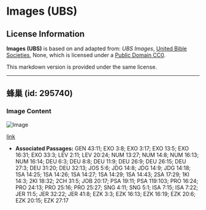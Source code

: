 # Images (UBS)

## License Information

**Images (UBS)** is based on and adapted from: _UBS Images_, [United Bible Societies](https://unitedbiblesocieties.org/), None, which is licensed under a [Public Domain CC0](https://creativecommons.org/public-domain/cc0/).

This markdown version is provided under the same license.



--------------------------------

## 蜂巢 (id: 295740)

### Image Content

![Image](https://cdn.aquifer.bible/aquifer-content/resources/Media/WEB-0299_honeycomb.jpg)

[link](https://cdn.aquifer.bible/aquifer-content/resources/Media/WEB-0299_honeycomb.jpg)

* **Associated Passages:** GEN 43:11; EXO 3:8; EXO 3:17; EXO 13:5; EXO 16:31; EXO 33:3; LEV 2:11; LEV 20:24; NUM 13:27; NUM 14:8; NUM 16:13; NUM 16:14; DEU 6:3; DEU 8:8; DEU 11:9; DEU 26:9; DEU 26:15; DEU 27:3; DEU 31:20; DEU 32:13; JOS 5:6; JDG 14:8; JDG 14:9; JDG 14:18; 1SA 14:25; 1SA 14:26; 1SA 14:27; 1SA 14:29; 1SA 14:43; 2SA 17:29; 1KI 14:3; 2KI 18:32; 2CH 31:5; JOB 20:17; PSA 19:11; PSA 119:103; PRO 16:24; PRO 24:13; PRO 25:16; PRO 25:27; SNG 4:11; SNG 5:1; ISA 7:15; ISA 7:22; JER 11:5; JER 32:22; JER 41:8; EZK 3:3; EZK 16:13; EZK 16:19; EZK 20:6; EZK 20:15; EZK 27:17

